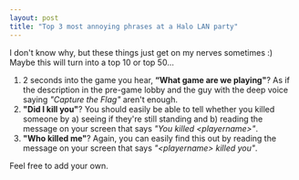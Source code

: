 ```yaml
---
layout: post
title: "Top 3 most annoying phrases at a Halo LAN party"
---
```


<p>I don't know why, but these things just get on my nerves sometimes :)&nbsp; Maybe this will turn into a top 10 or top 50...</p>
<ol> 
<li>2 seconds into the game you hear, <strong>&#8220;What game are we playing"</strong>? As if the description in the pre-game lobby and the guy with the deep voice saying <em>"Capture the Flag"</em> aren't enough.</li> 
<li><strong>"Did I kill you"</strong>? You should easily be able to tell whether you killed someone by a) seeing if they're still standing and b) reading the message on your screen that says <em>"You killed &lt;playername&gt;"</em>.</li> 
<li><strong>"Who killed me"</strong>? Again, you can easily find this out by reading the message on your screen that says <em>"&lt;playername&gt; killed you"</em>.</li>
</ol> 
<p>Feel free to add your own.</p>
 
